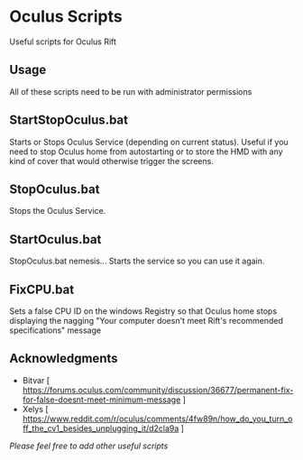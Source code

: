 # Oculus Scripts
Useful scripts for Oculus Rift

## Usage
All of these scripts need to be run with administrator permissions

## StartStopOculus.bat
Starts or Stops Oculus Service (depending on current status).  Useful if you need to stop Oculus home from autostarting or to store the HMD with any kind of cover that would otherwise trigger the screens.

## StopOculus.bat

Stops the Oculus Service.

## StartOculus.bat

StopOculus.bat nemesis... Starts the service so you can use it again.

## FixCPU.bat

Sets a false CPU ID on the windows Registry so that Oculus home stops displaying the nagging "Your computer doesn't meet Rift's recommended specifications" message

## Acknowledgments
 - Bitvar [ https://forums.oculus.com/community/discussion/36677/permanent-fix-for-false-doesnt-meet-minimum-message ]
 - Xelys [ https://www.reddit.com/r/oculus/comments/4fw89n/how_do_you_turn_off_the_cv1_besides_unplugging_it/d2cla9a ]
 
*Please feel free to add other useful scripts*
